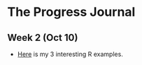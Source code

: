 # The Progress Journal
## Week 2 (Oct 10)

+ [Here](https://github.com/MEF-BDA503/pj18-aydemirbusra/blob/master/BA_-_R_assingment.html) is my 3 interesting R examples.
